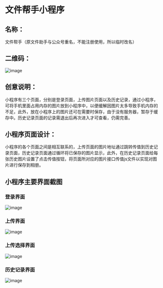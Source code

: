  # 文件帮手小程序
  
 ## 名称：
 
 文件帮手（原文件助手与公众号重名，不能注册使用，所以临时改名）
  
 ## 二维码：
 ![image](https://github.com/fengdejiyi712/images/blob/master/pictures/%E4%BA%8C%E7%BB%B4%E7%A0%81.jpg)
  
  
  ## 创意说明：
 小程序有三个页面，分别是登录页面，上传图片页面以及历史记录，通过小程序，可将手机里面占用内存的图片放到小程序中，以便缓解因图片太多导致手机内存的不足，此外，放在小程序上的图片还可在需要时保存，由于没有服务器，暂存于缓存中。历史记录页面的记录需退出后再次进入才可查看，仍需完善。
 
 
  ## 小程序页面设计：
 小程序的各个页面之间是相互联系的，上传页面的图片地址通过跳转传值到历史记录页面，历史记录页面通过循环将已保存的图片显示，此外，在历史记录页面给每张历史图片设置了点击传值按钮，将页面所对应的图片接口传值js文件以实现对图片进行保存到相册。
  
  
  ## 小程序主要界面截图

 ### 登录界面
 
 ![image](https://github.com/fengdejiyi712/images/blob/master/pictures/%E7%99%BB%E5%BD%95.jpg)
 
 ### 上传界面
 ![image](https://github.com/fengdejiyi712/images/blob/master/pictures/%E4%B8%8A%E4%BC%A01.jpg)
 
 ### 上传选择界面
 ![image](https://github.com/fengdejiyi712/images/blob/master/pictures/%E4%B8%8A%E4%BC%A02.jpg)
 
 ### 历史记录界面
 ![image](https://github.com/fengdejiyi712/images/blob/master/pictures/%E5%8E%86%E5%8F%B2%E8%AE%B0%E5%BD%95.jpg)
 

